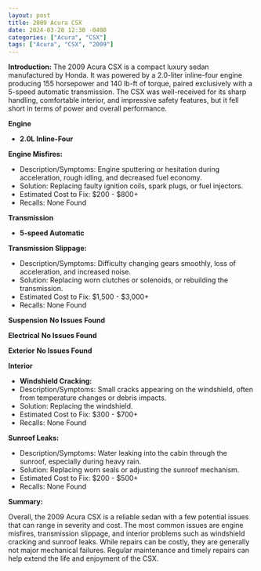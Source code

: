 ```yaml
---
layout: post
title: 2009 Acura CSX
date: 2024-03-28 12:30 -0400
categories: ["Acura", "CSX"]
tags: ["Acura", "CSX", "2009"]
---
```

**Introduction:**
The 2009 Acura CSX is a compact luxury sedan manufactured by Honda. It was powered by a 2.0-liter inline-four engine producing 155 horsepower and 140 lb-ft of torque, paired exclusively with a 5-speed automatic transmission. The CSX was well-received for its sharp handling, comfortable interior, and impressive safety features, but it fell short in terms of power and overall performance.

**Engine**
* **2.0L Inline-Four**

**Engine Misfires:**
* Description/Symptoms: Engine sputtering or hesitation during acceleration, rough idling, and decreased fuel economy.
* Solution: Replacing faulty ignition coils, spark plugs, or fuel injectors.
* Estimated Cost to Fix: $200 - $800+
* Recalls: None Found

**Transmission**
* **5-speed Automatic**

**Transmission Slippage:**
* Description/Symptoms: Difficulty changing gears smoothly, loss of acceleration, and increased noise.
* Solution: Replacing worn clutches or solenoids, or rebuilding the transmission.
* Estimated Cost to Fix: $1,500 - $3,000+
* Recalls: None Found

**Suspension**
**No Issues Found**

**Electrical**
**No Issues Found**

**Exterior**
**No Issues Found**

**Interior**
* **Windshield Cracking:**
* Description/Symptoms: Small cracks appearing on the windshield, often from temperature changes or debris impacts.
* Solution: Replacing the windshield.
* Estimated Cost to Fix: $300 - $700+
* Recalls: None Found

**Sunroof Leaks:**
* Description/Symptoms: Water leaking into the cabin through the sunroof, especially during heavy rain.
* Solution: Replacing worn seals or adjusting the sunroof mechanism.
* Estimated Cost to Fix: $200 - $500+
* Recalls: None Found

**Summary:**

Overall, the 2009 Acura CSX is a reliable sedan with a few potential issues that can range in severity and cost. The most common issues are engine misfires, transmission slippage, and interior problems such as windshield cracking and sunroof leaks. While repairs can be costly, they are generally not major mechanical failures. Regular maintenance and timely repairs can help extend the life and enjoyment of the CSX.

